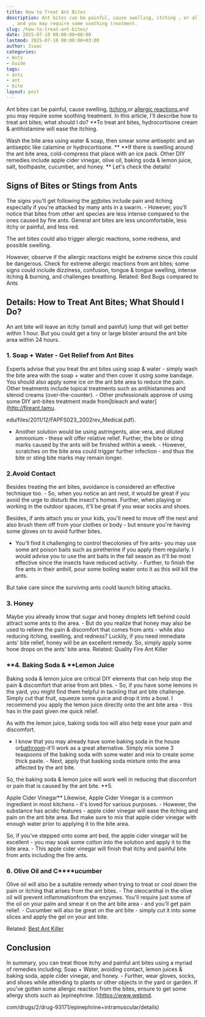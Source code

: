 ```yaml
---
title: How to Treat Ant Bites
description: Ant bites can be painful, cause swelling, itching , or allergic reactions
  , and you may require some soothing treatment.
slug: /how-to-treat-ant-bites/
date: 2025-07-10 00:00:00+00:00
lastmod: 2025-07-10 00:00:00+03:00
author: Isaac
categories:
- Ants
- Guide
tags:
- ants
- ant
- bite
layout: post
---
```

Ant bites can be painful, cause swelling, [itching](https://www.webmd.com/skin-problems-and-treatments/guide/skin-conditions-pruritus),or [allergic reactions](https://www.webmd.com/allergies/guide/allergic-reaction-causes),and you may require some soothing treatment. In this article, I'll describe how to treat ant bites; what should I do? **To treat ant bites, hydrocortisone cream & antihistamine will ease the itching.

Wash the bite area using water & soap, then smear some antiseptic and an antiseptic like calamine or hydrocortisone. ** **If there is swelling around the ant bite area, cold-compress that place with an ice pack. Other DIY remedies include apple cider vinegar, olive oil, baking soda & lemon juice, salt, toothpaste, cucumber, and honey. ** Let's check the details!

##  **Signs of Bites or Stings from Ants**

The signs you'll get following the [ant](https://pestpolicy.com/ant-control-in-federal-way/)bites include pain and itching especially if you're attacked by many ants in a swarm. - However, you'll notice that bites from other ant species are less intense compared to the ones caused by fire ants. General ant bites are less uncomfortable, less itchy or painful, and less red.

The ant bites could also trigger allergic reactions, some redness, and possible swelling.

However, observe if the allergic reactions might be extreme since this could be dangerous. Check for extreme allergic reactions from ant bites; some signs could include dizziness, confusion, tongue & tongue swelling, intense itching & burning, and challenges breathing. Related: Bed Bugs compared to Ants

##  Details: How to Treat Ant Bites; What Should I Do?

An ant bite will leave an itchy (small and painful) lump that will get better within 1 hour. But you could get a tiny or large blister around the ant bite area within 24 hours.

###  1. Soap + Water - Get Relief from Ant Bites

Experts advise that you treat the ant bites using soap & water - simply wash the bite area with the soap + water and then cover it using some bandage. You should also apply some ice on the ant bite area to reduce the pain. Other treatments include topical treatments such as antihistamines and steroid creams (over-the-counter). - Other professionals approve of using some DIY ant-bites treatment made from[bleach and water](http://fireant.tamu.

edu/files/2011/12/FAPFS023_2002rev_Medical.pdf).

- Another solution would be using astringents, aloe vera, and diluted ammonium - these will offer relative relief. Further, the bite or sting marks caused by the ants will be finished within a week. - However, scratches on the bite area could trigger further infection - and thus the bite or sting bite marks may remain longer.

###  2.Avoid Contact

Besides treating the ant bites, avoidance is considered an effective technique too. - So, when you notice an ant nest, it would be great if you avoid the urge to disturb the insect's homes. Further, when playing or working in the outdoor spaces, it'll be great if you wear socks and shoes.

Besides, if ants attach you or your kids, you'll need to move off the nest and also brush them off from your clothes or body - but ensure you're having some gloves on to avoid further bites.

- You'll find it challenging to control thecolonies of fire ants- you may use some ant poison baits such as piretherine if you apply them regularly. I would advise you to use the ant baits in the fall season as it'll be most effective since the insects have reduced activity. - Further, to finish the fire ants in their anthill, pour some boiling water onto it as this will kill the ants.

But take care since the surviving ants could launch biting attacks.

###  **3. Honey**

Maybe you already know that sugar and honey droplets left behind could attract some ants to the area. - But do you realize that honey may also be used to relieve the pain & discomfort that comes from ants - while also reducing itching, swelling, and redness? Luckily, if you need immediate ants' bite relief, honey will be an excellent remedy. So, simply apply some hone drops on the ants' bite area. Related: Quality Fire Ant Killer

###  **4. Baking Soda & ****Lemon Juice**

Baking soda & lemon juice are critical DIY elements that can help stop the pain & discomfort that arise from ant bites. - So, if you have some lemons in the yard, you might find them helpful in tackling that ant bite challenge. Simply cut that fruit, squeeze some quice and drop it into a bowl. I recommend you apply the lemon juice directly onto the ant bite area - this has in the past given me quick relief.

As with the lemon juice, baking soda too will also help ease your pain and discomfort.

- I know that you may already have some baking soda in the house or[bathroom](https://pestpolicy.com/how-to-get-rid-of-ants-in-the-bathroom/)-it'll work as a great alternative. Simply mix some 3 teaspoons of the baking soda with some water and mix to create some thick paste. - Next, apply that basking soda mixture onto the area affected by the ant bite.

So, the baking soda & lemon juice will work well in reducing that discomfort or pain that is caused by the ant bite. **5.

Apple Cider Vinegar** Likewise, Apple Cider Vinegar is a common ingredient in most kitchens - it's loved for various purposes. - However, the substance has acidic features - apple cider vinegar will ease the itching and pain on the ant bite area. But make sure to mix that apple cider vinegar with enough water prior to applying it to the bite area.

So, if you've stepped onto some ant bed, the apple cider vinegar will be excellent - you may soak some cotton into the solution and apply it to the bite area. - This apple cider vinegar will finish that itchy and painful bite from ants including the fire ants.

###  **6. Olive Oil and C****ucumber**

Olive oil will also be a suitable remedy when trying to treat or cool down the pain or itching that arises from the ant bites. - The oleocanthal in the olive oil will prevent inflammationfrom the enzymes. You'll require just some of the oil on your palm and smear it on the ant bite area - and you'll get pain relief. - Cucumber will also be great on the ant bite - simply cut it into some slices and apply the gel on your ant bite.

Related: [Best Ant Killer](https://pestpolicy.com/best-ant-killer/)

##  Conclusion

In summary, you can treat those itchy and painful ant bites using a myriad of remedies including; Soap + Water, avoiding contact, lemon juices & baking soda, apple cider vinegar, and honey. - Further, wear gloves, socks, and shoes while attending to plants or other objects in the yard or garden. If you've gotten some allergic reaction from the bites, ensure to get some allergy shots such as [epinephrine. ](https://www.webmd.

com/drugs/2/drug-93171/epinephrine+intramuscular/details)